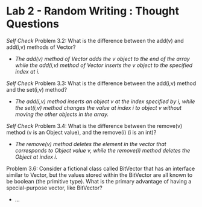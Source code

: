 # Lab 2 - Random Writing : Thought Questions

_Self Check_ Problem 3.2: What is the difference between the add(v) and add(i,v) methods of Vector?
  * *The add(v) method of Vector adds the v object to the end of the array while the add(i,v) method of Vector inserts the v object to the specified index at i.*

_Self Check_ Problem 3.3: What is the difference between the add(i,v) method and the set(i,v) method?
  * *The add(i,v) method inserts an object v at the index specified by i, while the set(i,v) method changes the value at index i to object v without moving the other objects in the array.*

_Self Check_ Problem 3.4: What is the difference between the remove(v) method (v is an Object value), and the remove(i) (i is an int)?
  * *The remove(v) method deletes the element in the vector that corresponds to Object value v, while the remove(i) method deletes the Object at index i.*

Problem 3.6: Consider a fictional class called BitVector that has an interface similar to Vector, but the values stored within the BitVector are all known to be boolean (the primitive type). What is the primary advantage of having a special-purpose vector, like BitVector?
  * *...*
